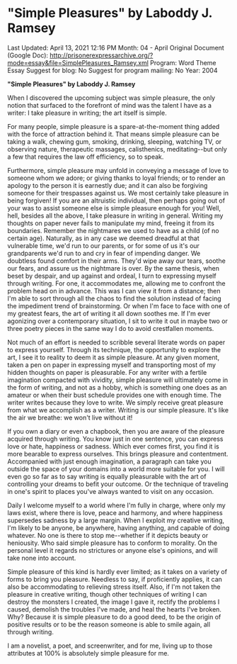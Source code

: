 # "Simple Pleasures" by Laboddy J. Ramsey

Last Updated: April 13, 2021 12:16 PM
Month: 04 - April
Original Document (Google Doc): http://prisonerexpressarchive.org/?mode=essay&file=SimplePleasures_Ramsey.xml
Program: Word Theme Essay
Suggest for blog: No
Suggest for program mailing: No
Year: 2004

**"Simple Pleasures" by Laboddy J. Ramsey**

When I discovered the upcoming subject was simple pleasure, the only notion that surfaced to the forefront of mind was the talent I have as a writer: I take pleasure in writing; the art itself is simple.

For many people, simple pleasure is a spare-at-the-moment thing added with the force of attraction behind it. That means simple pleasure can be taking a walk, chewing gum, smoking, drinking, sleeping, watching TV, or observing nature, therapeutic massages, calisthenics, meditating--but only a few that requires the law off efficiency, so to speak.

Furthermore, simple pleasure may unfold in conveying a message of love to someone whom we adore; or giving thanks to loyal friends; or to render an apology to the person it is earnestly due; and it can also be forgiving someone for their trespasses against us. We most certainly take pleasure in being forgiven! If you are an altruistic individual, then perhaps going out of your was to assist someone else is simple pleasure enough for you! Well, hell, besides all the above, I take pleasure in writing in general. Writing my thoughts on paper never fails to manipulate my mind, freeing it from its boundaries. Remember the nightmares we used to have as a child (of no certain age). Naturally, as in any case we deemed dreadful at that vulnerable time, we'd run to our parents, or for some of us it's our grandparents we'd run to and cry in fear of impending danger. We doubtless found comfort in their arms. They'd wipe away our tears, soothe our fears, and assure us the nightmare is over. By the same thesis, when beset by despair, and up against and ordeal, I turn to expressing myself through writing. For one, it accommodates me, allowing me to confront the problem head on in advance. This was I can view it from a distance; then I'm able to sort through all the chaos to find the solution instead of facing the impediment trend of brainstorming. Or when I'm face to face with one of my greatest fears, the art of writing it all down soothes me. If I'm ever agonizing over a contemporary situation, I sit to write it out in maybe two or three poetry pieces in the same way I do to avoid crestfallen moments.

Not much of an effort is needed to scribble several literate words on paper to express yourself. Through its technique, the opportunity to explore the art, I see it to reality to deem it as simple pleasure. At any given moment, taken a pen on paper in expressing myself and transporting most of my hidden thoughts on paper is pleasurable. For any writer with a fertile imagination compacted with vividity, simple pleasure will ultimately come in the form of writing, and not as a hobby, which is something one does as an amateur or when their bust schedule provides one with enough time. The writer writes because they love to write. We simply receive great pleasure from what we accomplish as a writer. Writing is our simple pleasure. It's like the air we breathe: we won't live without it!

If you own a diary or even a chapbook, then you are aware of the pleasure acquired through writing. You know just in one sentence, you can express love or hate, happiness or sadness. Which ever comes first, you find it is more bearable to express ourselves. This brings pleasure and contentment. Accompanied with just enough imagination, a paragraph can take you outside the space of your domains into a world more suitable for you. I will even go so far as to say writing is equally pleasurable with the art of controlling your dreams to befit your outcome. Or the technique of traveling in one's spirit to places you've always wanted to visit on any occasion.

Daily I welcome myself to a world where I'm fully in charge, where only my laws exist, where there is love, peace and harmony, and where happiness supersedes sadness by a large margin. When I exploit my creative writing, I'm likely to be anyone, be anywhere, having anything, and capable of doing whatever. No one is there to stop me--whether if it depicts beauty or heniousity. Who said simple pleasure has to conform to morality. On the personal level it regards no strictures or anyone else's opinions, and will take none into account.

Simple pleasure of this kind is hardly ever limited; as it takes on a variety of forms to bring you pleasure. Needless to say, if proficiently applies, it can also be accommodating to relieving stress itself. Also, if I'm not taken the pleasure in creative writing, though other techniques of writing I can destroy the monsters I created, the image I gave it, rectify the problems I caused, demolish the troubles I've made, and heal the hearts I've broken. Why? Because it is simple pleasure to do a good deed, to be the origin of positive results or to be the reason someone is able to smile again, all through writing.

I am a novelist, a poet, and screenwriter, and for me, living up to those attributes at 100% is absolutely simple pleasure for me.